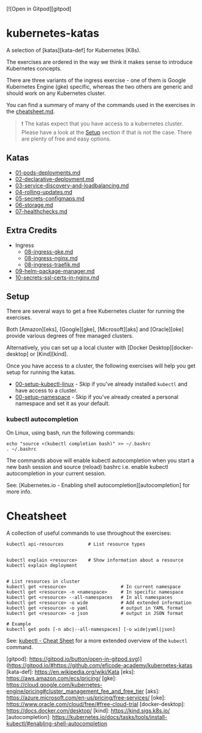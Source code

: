 [![Open in Gitpod][gitpod]

# kubernetes-katas

A selection of [katas][kata-def] for Kubernetes (K8s).

The exercises are ordered in the way we think it makes sense to introduce
Kubernetes concepts.

There are three variants of the ingress exercise - one of them is Google
Kubernetes Engine (gke) specific, whereas the two others are generic and should
work on any Kubernetes cluster.

You can find a summary of many of the commands used in the exercises in the
[cheatsheet.md](cheatsheet.md).

> :exclamation: The katas expect that you have access to a kubernetes cluster.
> Please have a look at the [Setup](#setup) section if that is not the case.
> There are plenty of free and easy options.

## Katas

- [01-pods-deployments.md](01-pods-deployments.md)
- [02-declarative-deployment.md](02-declarative-deployment.md)
- [03-service-discovery-and-loadbalancing.md](03-service-discovery-and-loadbalancing.md)
- [04-rolling-updates.md](04-rolling-updates.md)
- [05-secrets-configmaps.md](05-secrets-configmaps.md)
- [06-storage.md](06-storage.md)
- [07-healthchecks.md](07-healthchecks.md)

## Extra Credits

- Ingress
  - [08-ingress-gke.md](extras/08-ingress-gke.md)
  - [08-ingress-nginx.md](extras/08-ingress-nginx.md)
  - [08-ingress-traefik.md](extras/08-ingress-traefik.md)
- [09-helm-package-manager.md](extras/09-helm-package-manager.md)
- [10-secrets-ssl-certs-in-nginx.md](extras/10-secrets-ssl-certs-in-nginx.md)

## Setup

There are several ways to get a free Kubernetes cluster for running the
exercises.

Both [Amazon][eks], [Google][gke], [Microsoft][aks] and [Oracle][oke] provide
various degrees of free managed clusters.

Alternatively, you can set up a local cluster with [Docker
Desktop][docker-desktop] or [Kind][kind].

Once you have access to a cluster, the following exercises will help you get
setup for running the katas.

- [00-setup-kubectl-linux](exercise_setup/00-setup-kubectl-linux.md) - Skip if
  you've already installed `kubectl` and have access to a cluster.
- [00-setup-namespace](exercise_setup/00-setup-namespace.md) - Skip if you've
  already created a personal namespace and set it as your default.

### kubectl autocompletion

On Linux, using bash, run the following commands:

```shell
echo "source <(kubectl completion bash)" >> ~/.bashrc
. ~/.bashrc
```

The commands above will enable kubectl autocompletion when you start a new bash
session and source (reload) bashrc i.e. enable kubectl autocompletion in your
current session.

See: [Kubernetes.io - Enabling shell autocompletion][autocompletion] for more
info.

# Cheatsheet

A collection of useful commands to use throughout the exercises:

```
kubectl api-resources         # List resource types


kubectl explain <resource>    # Show information about a resource
kubectl explain deployment


# List resources in cluster
kubectl get <resource>                    # In current namespace
kubectl get <resource> -n <namespace>     # In specific namespace
kubectl get <resource> --all-namespaces   # In all namespaces
kubectl get <resource> -o wide            # Add extended information
kubectl get <resource> -o yaml            # output in YAML format
kubectl get <resource> -o json            # output in JSON format

# Example
kubectl get pods [-n abc|--all-namespaces] [-o wide|yaml|json]

```

See:
[kubectl - Cheat Sheet](https://kubernetes.io/docs/reference/kubectl/cheatsheet/)
for a more extended overview of the `kubectl` command.

[gitpod]: https://gitpod.io/button/open-in-gitpod.svg)](https://gitpod.io/#https://github.com/eficode-academy/kubernetes-katas
[kata-def]: https://en.wikipedia.org/wiki/Kata
[eks]: https://aws.amazon.com/ecs/pricing/
[gke]:
  https://cloud.google.com/kubernetes-engine/pricing#cluster_management_fee_and_free_tier
[aks]: https://azure.microsoft.com/en-us/pricing/free-services/
[oke]: https://www.oracle.com/cloud/free/#free-cloud-trial
[docker-desktop]: https://docs.docker.com/desktop/
[kind]: https://kind.sigs.k8s.io/
[autocompletion]:
  https://kubernetes.io/docs/tasks/tools/install-kubectl/#enabling-shell-autocompletion
